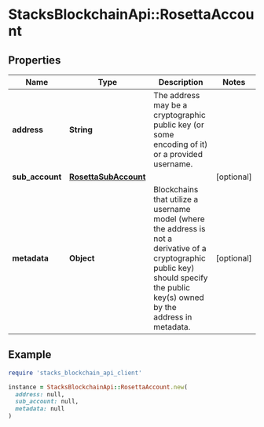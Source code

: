 # StacksBlockchainApi::RosettaAccount

## Properties

| Name | Type | Description | Notes |
| ---- | ---- | ----------- | ----- |
| **address** | **String** | The address may be a cryptographic public key (or some encoding of it) or a provided username. |  |
| **sub_account** | [**RosettaSubAccount**](RosettaSubAccount.md) |  | [optional] |
| **metadata** | **Object** | Blockchains that utilize a username model (where the address is not a derivative of a cryptographic public key) should specify the public key(s) owned by the address in metadata. | [optional] |

## Example

```ruby
require 'stacks_blockchain_api_client'

instance = StacksBlockchainApi::RosettaAccount.new(
  address: null,
  sub_account: null,
  metadata: null
)
```

